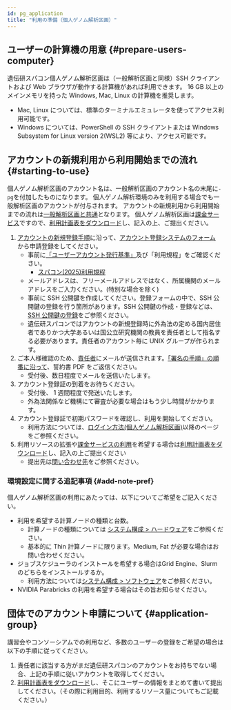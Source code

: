 ```yaml
---
id: pg_application
title: "利用の準備（個人ゲノム解析区画）"
---
```


## ユーザーの計算機の用意  {#prepare-users-computer}

遺伝研スパコン個人ゲノム解析区画は（一般解析区画と同様）SSH クライアントおよび Web ブラウザが動作する計算機があれば利用できます。 16 GB 以上のメインメモリを持った Windows, Mac, Linux の計算機を推奨します。

- Mac, Linux については、標準のターミナルエミュレータを使ってアクセス利用可能です。
- Windows については、PowerShell の SSH クライアントまたは Windows Subsystem for Linux version 2(WSL2) 等により、アクセス可能です。



## アカウントの新規利用から利用開始までの流れ {#starting-to-use}

個人ゲノム解析区画のアカウント名は、一般解析区画のアカウント名の末尾に`-pg`を付加したものになります。
個人ゲノム解析環境のみを利用する場合でも一般解析区画のアカウントが付与されます。
アカウントの新規利用から利用開始までの流れは[一般解析区画と共通](/guides/using_general_analysis_division/ga_application/#steps-from-application-to-start)となります。
個人ゲノム解析区画は[課金サービス](/application/billing_services)ですので、[利用計画表をダウンロード](/application/resource_extension)し、記入の上、ご提出ください。


1. [アカウントの新規登録手順](/application/registration)に沿って、[アカウント登録システムのフォーム](/blog/2024-10-25-account_system_maintenance)　<!-- (https://sc-account.ddbj.nig.ac.jp/application/registration) -->から申請登録をしてください。
    - 事前に[「ユーザーアカウント発行基準」](/application/terms_and_policies/user_account_issurance_criteria/)及び「利用規程」をご確認ください。
        - [スパコン(2025)利用規程](/application/terms_and_policies/terms_of_use_2025/)
    - メールアドレスは、フリーメールアドレスではなく、所属機関のメールアドレスをご入力ください。(特別な場合を除く)
    - 事前に SSH 公開鍵を作成してください。登録フォームの中で、SSH 公開鍵の登録を行う箇所があります。SSH 公開鍵の作成・登録などは、[SSH 公開鍵の登録](/application/ssh_keys)をご参照ください。
    - 遺伝研スパコンではアカウントの新規登録時に外為法の定める国内居住者でありかつ大学あるいは国公立研究機関の教員を責任者として指名する必要があります。責任者のアカウント毎に UNIX グループが作られます。
2. ご本人様確認のため、[責任者](/application/terms_and_policies/user_account_issurance_criteria/#the-responsible-persons-responsibilities)にメールが送信されます。[「署名の手順」の順番に沿って](/application/agreement_signing)、誓約書 PDF をご返信ください。
    - 受付後、数日程度でメールを送信いたします。
3. アカウント登録証の到着をお待ちください。
    - 受付後、 1 週間程度で発送いたします。
    - 外為法関係など機構にて審査が必要な場合はもう少し時間がかかります。
4. アカウント登録証で初期パスワードを確認し、利用を開始してください。
    - 利用方法については、[ログイン方法(個人ゲノム解析区画)](/guides/using_personal_genome_division/pg_login)以降のページをご参照ください。
5. 利用リソースの拡張や[課金サービスの利用](/application/billing_services)を希望する場合は[利用計画表をダウンロード](/application/resource_extension)し、記入の上ご提出ください
    - 提出先は[問い合わせ先](/application/reference)をご参照ください。


### 環境設定に関する追記事項 {#add-note-pref}

個人ゲノム解析区画の利用にあたっては、以下についてご希望をご記入ください。

- 利用を希望する計算ノードの種類と台数。
    - 計算ノードの種類については [システム構成 > ハードウェア](/guides/hardware/hardware2025/)をご参照ください。
    - 基本的に Thin 計算ノードに限ります。Medium, Fat が必要な場合はお問い合わせください。
- ジョブスケジューラのインストールを希望する場合はGrid Engine、Slurm のどちらをインストールするか。
    - 利用方法については[システム構成 > ソフトウェア](/guides/software)をご参照ください。
- NVIDIA Parabricks の利用を希望する場合はその旨お知らせください。



## 団体でのアカウント申請について {#application-group}

講習会やコンソーシアムでの利用など、多数のユーザーの登録をご希望の場合は以下の手順に従ってください。

1. 責任者に該当する方がまだ遺伝研スパコンのアカウントをお持ちでない場合、上記の手順に従いアカウントを取得してください。
2. [利用計画表をダウンロード](/application/resource_extension)し、そこにユーザーの情報をまとめて書いて提出してください。（その際に利用目的、利用するリソース量についてもご記載ください。）
